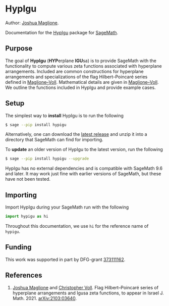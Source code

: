 # HypIgu 

Author: [Joshua Maglione](https://www.math.uni-bielefeld.de/~jmaglione/).

Documentation for the [HypIgu](https://github.com/joshmaglione/hypigu) package for [SageMath](https://www.sagemath.org/).

## Purpose

The goal of **HypIgu** (**HYP**erplane **IGU**sa) is to provide SageMath with the functionality to compute various zeta functions associated with hyperplane arrangements. Included are common constructions for hyperplane arrangements and specializations of the flag Hilbert&ndash;Poincar&#233; series defined in [Maglione&ndash;Voll](https://arxiv.org/abs/2103.03640). Mathematical details are given in [Maglione&ndash;Voll](https://arxiv.org/abs/2103.03640). We outline the functions included in HypIgu and provide example cases. 

## Setup

The simplest way to **install** HypIgu is to run the following 

```sh
$ sage --pip install hypigu
```

Alternatively, one can download the [latest release](https://github.com/joshmaglione/hypigu/releases/latest) and unzip it into a directory that SageMath can find for importing.

To **update** an older version of HypIgu to the latest version, run the following 

```sh 
$ sage --pip install hypigu --upgrade 
```

HypIgu has no external dependencies and is compatible with SageMath 9.6 and later. It may work just fine with earlier versions of SageMath, but these have not been tested.

## Importing

Import HypIgu during your SageMath run with the following

```python
import hypigu as hi
```

Throughout this documentation, we use `hi` for the reference name of `hypigu`.

## Funding 

This work was supported in part by DFG-grant [373111162](https://gepris.dfg.de/gepris/projekt/373111162?language=en).

## References 

1. [Joshua Maglione](https://www.math.uni-bielefeld.de/~jmaglione/) and [Christopher Voll](https://www.math.uni-bielefeld.de/~voll/). Flag Hilbert&ndash;Poincar&#233; series of hyperplane arrangements and Igusa zeta functions, to appear in Israel J. Math. 2021. [arXiv:2103:03640](https://arxiv.org/abs/2103.03640).
   